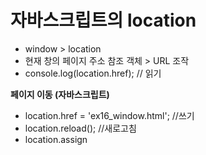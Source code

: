 # 자바스크립트의 location
- window > location 
- 현재 창의 페이지 주소 참조 객체 > URL 조작
- console.log(location.href); // 읽기

**페이지 이동 (자바스크립트)**

- location.href = 'ex16_window.html'; //쓰기 
- location.reload(); //새로고침 
- location.assign